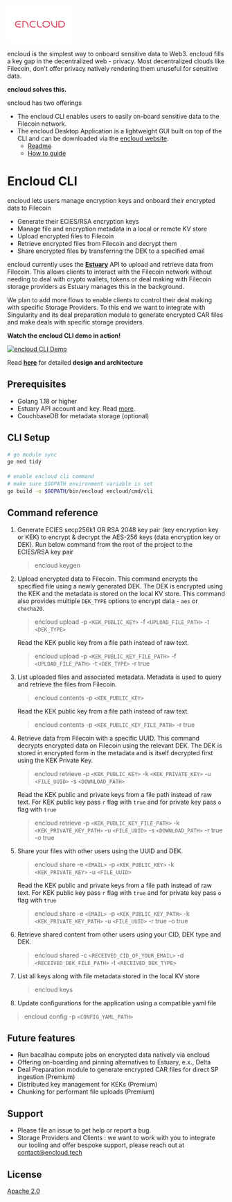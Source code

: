 <img src=".github/EnCloud_RGB-03.png" alt="180Protocol Logo" width="30%" height="30%"/>

encloud is the simplest way to onboard sensitive data to Web3. encloud fills a key gap in the decentralized web - privacy. Most decentralized
clouds like Filecoin, don't offer privacy natively rendering them unuseful for sensitive data.

**encloud solves this.**

encloud has two offerings

- The encloud CLI enables users to easily on-board sensitive data to the Filecoin network.
- The encloud Desktop Application is a lightweight GUI built on top of the CLI and can be downloaded via the [encloud website](https://encloud.tech/).
  - [Readme](cmd/web/README.md)
  - [How to guide](cmd/web/HOWTO.md)

# Encloud CLI

encloud lets users manage encryption keys and onboard their encrypted data to Filecoin

- Generate their ECIES/RSA encryption keys
- Manage file and encryption metadata in a local or remote KV store
- Upload encrypted files to Filecoin
- Retrieve encrypted files from Filecoin and decrypt them
- Share encrypted files by transferring the DEK to a specified email

encloud currently uses the [**Estuary**](https://estuary.tech/) API to upload and retrieve data from Filecoin. This allows clients to interact with the
Filecoin network without needing to deal with crypto wallets, tokens or deal making with Filecoin storage providers as
Estuary manages this in the background.

We plan to add more flows to enable clients to control their deal making with specific Storage Providers.
To this end we want to integrate with Singularity and its deal preparation module to generate encrypted CAR files and make deals
with specific storage providers.

**Watch the encloud CLI demo in action!**

[![encloud CLI Demo](http://img.youtube.com/vi/R-j_533QZ08/0.jpg)](https://www.youtube.com/watch?v=R-j_533QZ08 "encloud CLI Demo")

Read [**here**](docs/DESIGN.md) for detailed **design and architecture**

## Prerequisites

- Golang 1.18 or higher
- Estuary API account and key. Read [more](docs/CONFIG.md).
- CouchbaseDB for metadata storage (optional)

## CLI Setup

```bash
# go module sync
go mod tidy

# enable encloud cli command
# make sure $GOPATH environment variable is set
go build -o $GOPATH/bin/encloud encloud/cmd/cli
```

## Command reference

1. Generate ECIES secp256k1 OR RSA 2048 key pair (key encryption key or KEK) to encrypt & decrypt the AES-256 keys (data encryption key or DEK). Run below command from the root of the project to the ECIES/RSA key pair

   > encloud keygen

2. Upload encrypted data to Filecoin. This command encrypts the specified file using a newly generated DEK. The DEK is encrypted using the KEK and the metadata is stored on the local KV store.
   This command also provides multiple `DEK_TYPE` options to encrypt data - `aes` or `chacha20`.

   > encloud upload -p `<KEK_PUBLIC_KEY>` -f `<UPLOAD_FILE_PATH>` -t `<DEK_TYPE>`

   Read the KEK public key from a file path instead of raw text.

   > encloud upload -p `<KEK_PUBLIC_KEY_FILE_PATH>` -f `<UPLOAD_FILE_PATH>` -t `<DEK_TYPE>` -r true

3. List uploaded files and associated metadata. Metadata is used to query and retrieve the files from Filecoin.

   > encloud contents -p `<KEK_PUBLIC_KEY>`

   Read the KEK public key from a file path instead of raw text.

   > encloud contents -p `<KEK_PUBLIC_KEY_FILE_PATH>` -r true

4. Retrieve data from Filecoin with a specific UUID. This command decrypts encrypted data on Filecoin using the relevant DEK. The DEK is stored in encrypted form in the metadata and is itself decrypted first using the KEK Private Key.

   > encloud retrieve -p `<KEK_PUBLIC_KEY>` -k `<KEK_PRIVATE_KEY>` -u `<FILE_UUID>` -s `<DOWNLOAD_PATH>`

   Read the KEK public and private keys from a file path instead of raw text. For KEK public key pass `r` flag with `true` and for private key pass `o` flag with `true`

   > encloud retrieve -p `<KEK_PUBLIC_KEY_FILE_PATH>` -k `<KEK_PRIVATE_KEY_PATH>` -u `<FILE_UUID>` -s `<DOWNLOAD_PATH>` -r true -o true

5. Share your files with other users using the UUID and DEK.

   > encloud share -e `<EMAIL>` -p `<KEK_PUBLIC_KEY>` -k `<KEK_PRIVATE_KEY>` -u `<FILE_UUID>`

   Read the KEK public and private keys from a file path instead of raw text. For KEK public key pass `r` flag with `true` and for private key pass `o` flag with `true`

   > encloud share -e `<EMAIL>` -p `<KEK_PUBLIC_KEY_PATH>` -k `<KEK_PRIVATE_KEY_PATH>` -u `<FILE_UUID>` -r true -o true

6. Retrieve shared content from other users using your CID, DEK type and DEK.

   > encloud shared -c `<RECEIVED_CID_OF_YOUR_EMAIL>` -d `<RECEIVED_DEK_FILE_PATH>` -t `<RECEIVED_DEK_TYPE>`

7. List all keys along with file metadata stored in the local KV store

   > encloud keys

8. Update configurations for the application using a compatible yaml file

> encloud config -p `<CONFIG_YAML_PATH>`

## Future features

- Run bacalhau compute jobs on encrypted data natively via encloud
- Offering on-boarding and pinning alternatives to Estuary, e.x., Delta
- Deal Preparation module to generate encrypted CAR files for direct SP ingestion (Premium)
- Distributed key management for KEKs (Premium)
- Chunking for performant file uploads (Premium)

## Support

- Please file an issue to get help or report a bug.
- Storage Providers and Clients : we want to work with you to integrate our tooling and offer bespoke support, please reach
  out at [contact@encloud.tech](mailto:contact@encloud.tech)

## License

[Apache 2.0](https://github.com/encloud-tech/encloud/blob/main/LICENSE)

